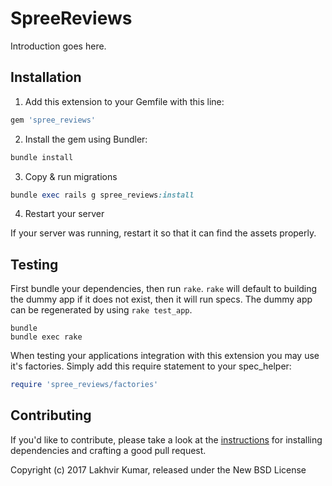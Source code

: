 SpreeReviews
============

Introduction goes here.

## Installation

1. Add this extension to your Gemfile with this line:
  ```ruby
  gem 'spree_reviews'
  ```

2. Install the gem using Bundler:
  ```ruby
  bundle install
  ```

3. Copy & run migrations
  ```ruby
  bundle exec rails g spree_reviews:install
  ```

4. Restart your server

  If your server was running, restart it so that it can find the assets properly.

## Testing

First bundle your dependencies, then run `rake`. `rake` will default to building the dummy app if it does not exist, then it will run specs. The dummy app can be regenerated by using `rake test_app`.

```shell
bundle
bundle exec rake
```

When testing your applications integration with this extension you may use it's factories.
Simply add this require statement to your spec_helper:

```ruby
require 'spree_reviews/factories'
```


## Contributing

If you'd like to contribute, please take a look at the
[instructions](CONTRIBUTING.md) for installing dependencies and crafting a good
pull request.

Copyright (c) 2017 Lakhvir Kumar, released under the New BSD License
